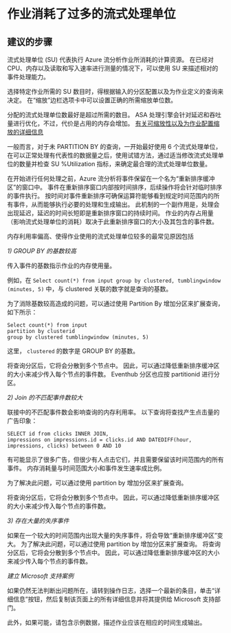 <properties 
    pageTitle="作业消耗了过多的流式处理单位"
    description="作业消耗了过多的流式处理单位"
    service="microsoft.streamanalytics"
    resource="streamingjobs"
    authors="samacha"
    displayOrder="3"
    selfHelpType="resource"
    supportTopicIds=""
    productPesIds=""
    cloudEnvironments="public"
/>


# <a name="my-job-consumes-too-many-streaming-units"></a>作业消耗了过多的流式处理单位

## <a name="recommended-steps"></a>**建议的步骤**
流式处理单位 (SU) 代表执行 Azure 流分析作业所消耗的计算资源。 在已经对 CPU、内存以及读取和写入速率进行测量的情况下，可以使用 SU 来描述相对的事件处理能力。

选择特定作业所需的 SU 数目时，得根据输入的分区配置以及为作业定义的查询来决定。 在“缩放”边栏选项卡中可以设置正确的所需缩放单位数。  

分配的流式处理单位数最好是超过所需的数目。 ASA 处理引擎会针对延迟和吞吐量进行优化，不过，代价是占用的内存会增加。 [有关可缩放性以及为作业配置缩放的详细信息](https://azure.microsoft.com/documentation/articles/stream-analytics-scale-jobs/) 

一般而言，对于未 PARTITION BY 的查询，一开始最好使用 6 个流式处理单位，在可以正常处理有代表性的数据量之后，使用试错方法，通过适当修改流式处理单位的数量并检查 SU %Utilization 指标，来确定最合理的流式处理单位数量。 

在开始进行任何处理之前，Azure 流分析将事件保留在一个名为“重新排序缓冲区”的窗口中。 事件在重新排序窗口内部按时间排序，后续操作将会针对临时排序的事件执行。 按时间对事件重新排序可确保运算符能够看到规定时间范围内的所有事件，从而能够执行必要的处理和生成输出。 此机制的一个副作用是，处理会出现延迟，延迟的时间长短即是重新排序窗口的持续时间。 作业的内存占用量（影响流式处理单位的消耗）取决于此重新排序窗口的大小及其包含的事件数。 

内存利用率偏高、使得作业使用的流式处理单位较多的最常见原因包括 

_1) GROUP BY 的基数较高_

传入事件的基数指示作业的内存使用量。 

例如，在 `Select count(*) from input group by clustered, tumblingwindow (minutes, 5)` 中，与 clustered 关联的数字就是查询的基数。 

为了消除基数较高造成的问题，可以通过使用 Partition By 增加分区来扩展查询，如下所示： 

~~~~
Select count(*) from input 
partition by clusterid 
group by clustered tumblingwindow (minutes, 5)
~~~~

这里， `clustered` 的数字是 GROUP BY 的基数。

将查询分区后，它将会分散到多个节点中。 因此，可以通过降低重新排序缓冲区的大小来减少传入每个节点的事件数。 Eventhub 分区也应按 partitionid 进行分区。

_2) Join 的不匹配事件数较大_

联接中的不匹配事件数会影响查询的内存利用率。 以下查询将查找产生点击量的广告印象： 

~~~~
SELECT id from clicks INNER JOIN,
impressions on impressions.id = clicks.id AND DATEDIFF(hour, impressions, clicks) between 0 AND 10
~~~~

有可能显示了很多广告，但很少有人点击它们，并且需要保留该时间范围内的所有事件。 内存消耗量与时间范围大小和事件发生速率成比例。 

为了解决此问题，可以通过使用 partition by 增加分区来扩展查询。 

将查询分区后，它将会分散到多个节点中。 因此，可以通过降低重新排序缓冲区的大小来减少传入每个节点的事件数。  

_3) 存在大量的失序事件_ 

如果在一个较大的时间范围内出现大量的失序事件，将会导致“重新排序缓冲区”变大。 为了解决此问题，可以通过使用 partition by 增加分区来扩展查询。 将查询分区后，它将会分散到多个节点中。 因此，可以通过降低重新排序缓冲区的大小来减少传入每个节点的事件数。  

_建立 Microsoft 支持案例_ 

如果仍然无法判断出问题所在，请转到操作日志，选择一个最新的条目，单击“详细信息”按钮，然后复制该页面上的所有详细信息并将其提供给 Microsoft 支持部门。 

此外，如果可能，请包含示例数据，描述作业应该在相应的时间生成输出。  



<!--HONumber=Jan17_HO3-->



